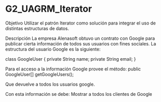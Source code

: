 # G2_UAGRM_Iterator

Objetivo
Utilizar el patrón Iterator como solución para integrar el uso de distintas estructuras de datos.

Descripción
La empresa Alenasoft obtuvo un contrato con Google para publicar cierta información de todos sus usuarios con fines sociales. La estructura del usuario Google es la siguiente:

  class GoogleUser {
    private String name;
    private String email;
  }

Para el acceso a la información Google provee el método:
  public GoogleUser[] getGoogleUsers();

Que devuelve a todos los usuarios google.

Con esta información se debe:
  Mostrar a todos los clientes de Google
